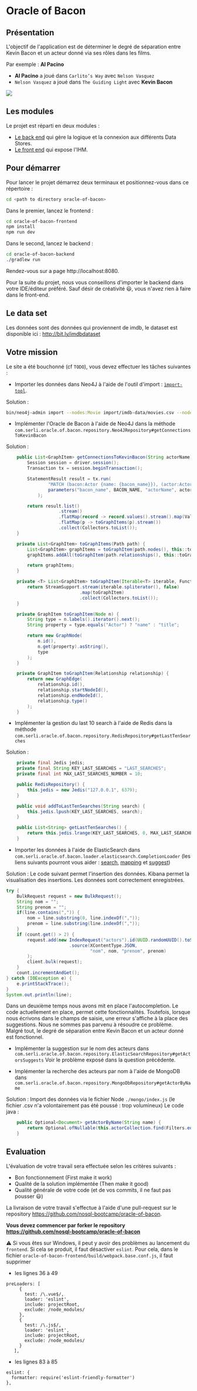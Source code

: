 # Oracle of Bacon

## Présentation

L'objectif de l'application est de déterminer le degré de séparation entre Kevin Bacon et un acteur donné via ses rôles dans les films.

Par exemple : **Al Pacino**

* **Al Pacino** a joué dans `Carlito’s Way` avec `Nelson Vasquez`
* `Nelson Vasquez` a joué dans `The Guiding Light` avec **Kevin Bacon**

![](./example-oracle-of-bacon.png)

## Les modules
Le projet est réparti en deux modules :

* [Le back end](./oracle-of-bacon-backend) qui gère la logique et la connexion aux différents Data Stores.
* [Le front end](./oracle-of-bacon-frontend) qui expose l'IHM.

## Pour démarrer
Pour lancer le projet démarrez deux terminaux et positionnez-vous dans ce répertoire :
```BASH
cd <path to directory oracle-of-bacon>
```

Dans le premier, lancez le frontend :
```BASH
cd oracle-of-bacon-frontend
npm install
npm run dev
```

Dans le second, lancez le backend :
```BASH
cd oracle-of-bacon-backend
./gradlew run
```

Rendez-vous sur a page http://localhost:8080.

Pour la suite du projet, nous vous conseillons d'importer le backend dans votre IDE/éditeur préféré. Sauf désir de créativité :smiley:, vous n'avez rien à faire dans le front-end.

## Le data set
Les données sont des données qui proviennent de imdb, le dataset est disponible ici : http://bit.ly/imdbdataset

## Votre mission
Le site a été bouchonné (cf `TODO`), vous devez effectuer les tâches suivantes :
* Importer les données dans Neo4J à l'aide de l'outil d'import : [`ìmport-tool`](http://neo4j.com/docs/operations-manual/current/tutorial/import-tool/).

Solution : 
```bash
bin/neo4j-admin import --nodes:Movie import/imdb-data/movies.csv --nodes:Actor import/imdb-data/actors.csv --relationships import/imdb-data/roles.csv
```

* Implémenter l'Oracle de Bacon à l'aide de Neo4J dans la méthode `com.serli.oracle.of.bacon.repository.Neo4JRepository#getConnectionsToKevinBacon`


Solution : 
```java
    public List<GraphItem> getConnectionsToKevinBacon(String actorName) {
        Session session = driver.session();
        Transaction tx = session.beginTransaction();

        StatementResult result = tx.run(
                "MATCH (bacon:Actor {name: {bacon_name}}), (actor:Actor {name: {actorName}}), path = shortestPath((bacon)-[:PLAYED_IN*]-(actor)) WITH path WHERE length(path) > 1 RETURN path",
                parameters("bacon_name", BACON_NAME, "actorName", actorName)
            );

        return result.list()
                    .stream()
                    .flatMap(record -> record.values().stream().map(Value::asPath))
                    .flatMap(p -> toGraphItems(p).stream())
                    .collect(Collectors.toList());
    }

    private List<GraphItem> toGraphItems(Path path) {
        List<GraphItem> graphItems = toGraphItem(path.nodes(), this::toGraphItem);
        graphItems.addAll(toGraphItem(path.relationships(), this::toGraphItem));

        return graphItems;
    }

    private <T> List<GraphItem> toGraphItem(Iterable<T> iterable, Function<T, GraphItem> toGraphItem) {
        return StreamSupport.stream(iterable.spliterator(), false)
                            .map(toGraphItem)
                            .collect(Collectors.toList());
    }

    private GraphItem toGraphItem(Node n) {
        String type = n.labels().iterator().next();
        String property = type.equals("Actor") ? "name" : "title";

        return new GraphNode(
            n.id(),
            n.get(property).asString(),
            type
        );
    }

    private GraphItem toGraphItem(Relationship relationship) {
        return new GraphEdge(
            relationship.id(),
            relationship.startNodeId(),
            relationship.endNodeId(),
            relationship.type()
        );
    }
```

* Implémenter la gestion du last 10 search à l'aide de Redis dans la méthode `com.serli.oracle.of.bacon.repository.RedisRepository#getLastTenSearches`

Solution : 
```java
    private final Jedis jedis;
    private final String KEY_LAST_SEARCHES = "LAST_SEARCHES";
    private final int MAX_LAST_SEARCHES_NUMBER = 10;

    public RedisRepository() {
        this.jedis = new Jedis("127.0.0.1", 6379);
    }

    public void addToLastTenSearches(String search) {
        this.jedis.lpush(KEY_LAST_SEARCHES, search);
    }

    public List<String> getLastTenSearches() {
        return this.jedis.lrange(KEY_LAST_SEARCHES, 0, MAX_LAST_SEARCHES_NUMBER - 1);
    }
```

* Importer les données à l'aide de ElasticSearch dans `com.serli.oracle.of.bacon.loader.elasticsearch.CompletionLoader` (les liens suivants pourront vous aider : [search](https://www.elastic.co/guide/en/elasticsearch/reference/current/search.html), [mapping](https://www.elastic.co/guide/en/elasticsearch/reference/current/mapping.html) et [suggest](https://www.elastic.co/guide/en/elasticsearch/reference/current/search-suggesters.html))

Solution : 
Le code suivant permet l'insertion des données. Kibana permet la visualisation des insertions. Les données sont correctement enregistrées.
```java
try {
    BulkRequest request = new BulkRequest();
    String nom = "";
    String prenom = "";
    if(line.contains(",")) {
        nom = line.substring(0, line.indexOf(","));
        prenom = line.substring(line.indexOf(","));
    }
    if (count.get() > 2) {
        request.add(new IndexRequest("actors").id(UUID.randomUUID().toString()).type("actor")
                        .source(XContentType.JSON,
                                "nom", nom, "prenom", prenom)
        );
        client.bulk(request);
    }
    count.incrementAndGet();
} catch (IOException e) {
    e.printStackTrace();
}
System.out.println(line);
```
Dans un deuxième temps nous avons mit en place l'autocompletion. Le code actuellement en place, permet cette fonctionnalités. Toutefois, lorsque nous écrivons dans le champs de saisie, une erreur s'affiche à la place des suggestions. Nous ne sommes pas parvenu à résoudre ce problème. Malgré tout, le degré de séparation entre Kevin Bacon et un acteur donné est fonctionnel.

* Implémenter la suggestion sur le nom des acteurs dans `com.serli.oracle.of.bacon.repository.ElasticSearchRepository#getActorsSuggests`
Voir le problème exposé dans la question précédente.

* Implémenter la recherche des acteurs par nom à l'aide de MongoDB dans `com.serli.oracle.of.bacon.repository.MongoDbRepository#getActorByName`

Solution :
Import des données via le fichier Node `./mongo/index.js` (le fichier .csv n'a volontairement pas été poussé : trop volumineux)
Le code java :
```java
    public Optional<Document> getActorByName(String name) {
        return Optional.ofNullable(this.actorCollection.find(Filters.eq("name", name)).first());
    }
```


## Evaluation

L'évaluation de votre travail sera effectuée selon les critères suivants :
* Bon fonctionnement (First make it work)
* Qualité de la solution implémentée (Then make it good)
* Qualité générale de votre code (et de vos commits, il ne faut pas pousser :smiley:)

La livraison de votre travail s'effectue à l'aide d'une pull-request sur le repository https://github.com/nosql-bootcamp/oracle-of-bacon.

**Vous devez commencer par forker le repository https://github.com/nosql-bootcamp/oracle-of-bacon**

:warning: Si vous êtes sur Windows, il peut y avoir des problèmes au lancement du `frontend`. Si cela se produit, il faut désactiver `eslint`. Pour cela, dans le fichier `oracle-of-bacon-frontend/build/webpack.base.conf.js`, il faut supprimer 
 * les lignes 36 à 49
 ```
 preLoaders: [
      {
        test: /\.vue$/,
        loader: 'eslint',
        include: projectRoot,
        exclude: /node_modules/
      },
      {
        test: /\.js$/,
        loader: 'eslint',
        include: projectRoot,
        exclude: /node_modules/
      }
    ],
 ```
  * les lignes 83 à 85
  ```
  eslint: {
    formatter: require('eslint-friendly-formatter')
  },
  ```

